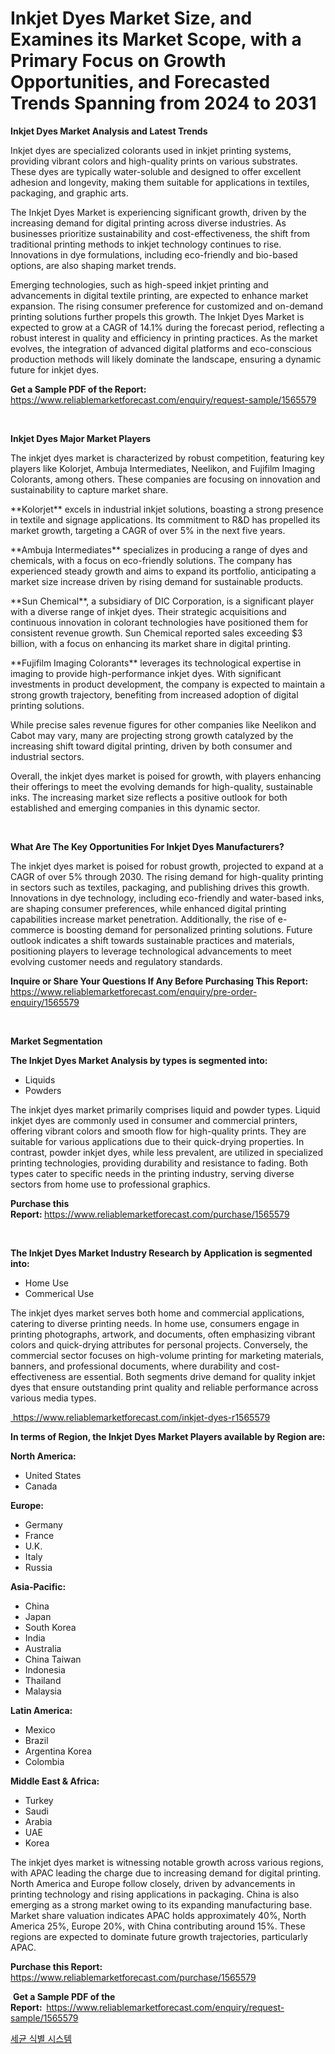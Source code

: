 <p><h1>Inkjet Dyes Market Size, and Examines its Market Scope, with a Primary Focus on Growth Opportunities, and Forecasted Trends Spanning from 2024 to 2031</h1></p><p><strong>Inkjet Dyes Market Analysis and Latest Trends</strong></p>
<p><p>Inkjet dyes are specialized colorants used in inkjet printing systems, providing vibrant colors and high-quality prints on various substrates. These dyes are typically water-soluble and designed to offer excellent adhesion and longevity, making them suitable for applications in textiles, packaging, and graphic arts.</p><p>The Inkjet Dyes Market is experiencing significant growth, driven by the increasing demand for digital printing across diverse industries. As businesses prioritize sustainability and cost-effectiveness, the shift from traditional printing methods to inkjet technology continues to rise. Innovations in dye formulations, including eco-friendly and bio-based options, are also shaping market trends.</p><p>Emerging technologies, such as high-speed inkjet printing and advancements in digital textile printing, are expected to enhance market expansion. The rising consumer preference for customized and on-demand printing solutions further propels this growth. The Inkjet Dyes Market is expected to grow at a CAGR of 14.1% during the forecast period, reflecting a robust interest in quality and efficiency in printing practices. As the market evolves, the integration of advanced digital platforms and eco-conscious production methods will likely dominate the landscape, ensuring a dynamic future for inkjet dyes.</p></p>
<p><strong>Get a Sample PDF of the Report:&nbsp;</strong> <a href="https://www.reliablemarketforecast.com/enquiry/request-sample/1565579?utm_campaign=1080&utm_medium=2&utm_source=Github&utm_content=ia&utm_term=08112024&utm_id=inkjet-dyes">https://www.reliablemarketforecast.com/enquiry/request-sample/1565579</a></p>
<p>&nbsp;</p>
<p><strong>Inkjet Dyes Major Market Players</strong></p>
<p><p>The inkjet dyes market is characterized by robust competition, featuring key players like Kolorjet, Ambuja Intermediates, Neelikon, and Fujifilm Imaging Colorants, among others. These companies are focusing on innovation and sustainability to capture market share.</p><p>**Kolorjet** excels in industrial inkjet solutions, boasting a strong presence in textile and signage applications. Its commitment to R&D has propelled its market growth, targeting a CAGR of over 5% in the next five years.</p><p>**Ambuja Intermediates** specializes in producing a range of dyes and chemicals, with a focus on eco-friendly solutions. The company has experienced steady growth and aims to expand its portfolio, anticipating a market size increase driven by rising demand for sustainable products.</p><p>**Sun Chemical**, a subsidiary of DIC Corporation, is a significant player with a diverse range of inkjet dyes. Their strategic acquisitions and continuous innovation in colorant technologies have positioned them for consistent revenue growth. Sun Chemical reported sales exceeding $3 billion, with a focus on enhancing its market share in digital printing.</p><p>**Fujifilm Imaging Colorants** leverages its technological expertise in imaging to provide high-performance inkjet dyes. With significant investments in product development, the company is expected to maintain a strong growth trajectory, benefiting from increased adoption of digital printing solutions.</p><p>While precise sales revenue figures for other companies like Neelikon and Cabot may vary, many are projecting strong growth catalyzed by the increasing shift toward digital printing, driven by both consumer and industrial sectors.</p><p>Overall, the inkjet dyes market is poised for growth, with players enhancing their offerings to meet the evolving demands for high-quality, sustainable inks. The increasing market size reflects a positive outlook for both established and emerging companies in this dynamic sector.</p></p>
<p>&nbsp;</p>
<p><strong>What Are The Key Opportunities For Inkjet Dyes Manufacturers?</strong></p>
<p><p>The inkjet dyes market is poised for robust growth, projected to expand at a CAGR of over 5% through 2030. The rising demand for high-quality printing in sectors such as textiles, packaging, and publishing drives this growth. Innovations in dye technology, including eco-friendly and water-based inks, are shaping consumer preferences, while enhanced digital printing capabilities increase market penetration. Additionally, the rise of e-commerce is boosting demand for personalized printing solutions. Future outlook indicates a shift towards sustainable practices and materials, positioning players to leverage technological advancements to meet evolving customer needs and regulatory standards.</p></p>
<p><strong>Inquire or Share Your Questions If Any Before Purchasing This Report:</strong> <a href="https://www.reliablemarketforecast.com/enquiry/pre-order-enquiry/1565579?utm_campaign=1080&utm_medium=2&utm_source=Github&utm_content=ia&utm_term=08112024&utm_id=inkjet-dyes">https://www.reliablemarketforecast.com/enquiry/pre-order-enquiry/1565579</a></p>
<p>&nbsp;</p>
<p><strong>Market Segmentation</strong></p>
<p><strong>The Inkjet Dyes Market Analysis by types is segmented into:</strong></p>
<p><ul><li>Liquids</li><li>Powders</li></ul></p>
<p><p>The inkjet dyes market primarily comprises liquid and powder types. Liquid inkjet dyes are commonly used in consumer and commercial printers, offering vibrant colors and smooth flow for high-quality prints. They are suitable for various applications due to their quick-drying properties. In contrast, powder inkjet dyes, while less prevalent, are utilized in specialized printing technologies, providing durability and resistance to fading. Both types cater to specific needs in the printing industry, serving diverse sectors from home use to professional graphics.</p></p>
<p><strong>Purchase this Report:&nbsp;</strong><a href="https://www.reliablemarketforecast.com/purchase/1565579?utm_campaign=1080&utm_medium=2&utm_source=Github&utm_content=ia&utm_term=08112024&utm_id=inkjet-dyes">https://www.reliablemarketforecast.com/purchase/1565579</a></p>
<p>&nbsp;</p>
<p><strong>The Inkjet Dyes Market Industry Research by Application is segmented into:</strong></p>
<p><ul><li>Home Use</li><li>Commerical Use</li></ul></p>
<p><p>The inkjet dyes market serves both home and commercial applications, catering to diverse printing needs. In home use, consumers engage in printing photographs, artwork, and documents, often emphasizing vibrant colors and quick-drying attributes for personal projects. Conversely, the commercial sector focuses on high-volume printing for marketing materials, banners, and professional documents, where durability and cost-effectiveness are essential. Both segments drive demand for quality inkjet dyes that ensure outstanding print quality and reliable performance across various media types.</p></p>
<p><a href="https://www.reliablemarketforecast.com/inkjet-dyes-r1565579?utm_campaign=1080&utm_medium=2&utm_source=Github&utm_content=ia&utm_term=08112024&utm_id=inkjet-dyes">&nbsp;https://www.reliablemarketforecast.com/inkjet-dyes-r1565579</a></p>
<p><strong>In terms of Region, the Inkjet Dyes Market Players available by Region are:</strong></p>
<p>
    <p> <strong> North America: </strong>
        <ul>
            <li>United States</li>
            <li>Canada</li>
        </ul>
        </p> 
    <p> <strong> Europe: </strong>
        <ul>
            <li>Germany</li>
            <li>France</li>
            <li>U.K.</li>
            <li>Italy</li>
            <li>Russia</li>
        </ul>
        </p> 
    <p> <strong> Asia-Pacific: </strong>
        <ul>
            <li>China</li>
            <li>Japan</li>
            <li>South Korea</li>
            <li>India</li>
            <li>Australia</li>
            <li>China Taiwan</li>
            <li>Indonesia</li>
            <li>Thailand</li>
            <li>Malaysia</li>
        </ul>
        </p> 
    <p> <strong> Latin America: </strong>
        <ul>
            <li>Mexico</li>
            <li>Brazil</li>
            <li>Argentina Korea</li>
            <li>Colombia</li>
        </ul>
        </p> 
    <p> <strong> Middle East & Africa: </strong>
        <ul>
            <li>Turkey</li>
            <li>Saudi</li>
            <li>Arabia</li>
            <li>UAE</li>
            <li>Korea</li>
        </ul>
    </p>
    </p>
<p><p>The inkjet dyes market is witnessing notable growth across various regions, with APAC leading the charge due to increasing demand for digital printing. North America and Europe follow closely, driven by advancements in printing technology and rising applications in packaging. China is also emerging as a strong market owing to its expanding manufacturing base. Market share valuation indicates APAC holds approximately 40%, North America 25%, Europe 20%, with China contributing around 15%. These regions are expected to dominate future growth trajectories, particularly APAC.</p></p>
<p><strong>Purchase this Report: </strong><a href="https://www.reliablemarketforecast.com/purchase/1565579?utm_campaign=1080&utm_medium=2&utm_source=Github&utm_content=ia&utm_term=08112024&utm_id=inkjet-dyes">https://www.reliablemarketforecast.com/purchase/1565579</a></p>
<p>&nbsp;<strong>Get a Sample PDF of the Report:&nbsp;&nbsp;</strong><a href="https://www.reliablemarketforecast.com/enquiry/request-sample/1565579?utm_campaign=1080&utm_medium=2&utm_source=Github&utm_content=ia&utm_term=08112024&utm_id=inkjet-dyes">https://www.reliablemarketforecast.com/enquiry/request-sample/1565579</a></p>
<p><strong></strong></p>
<p><p><a href="https://github.com/sougarounis/Market-Research-Report-List-6/blob/main/319987522762.md?utm_campaign=1080&utm_medium=2&utm_source=Github&utm_content=ia&utm_term=08112024&utm_id=inkjet-dyes">세균 식별 시스템</a></p></p>